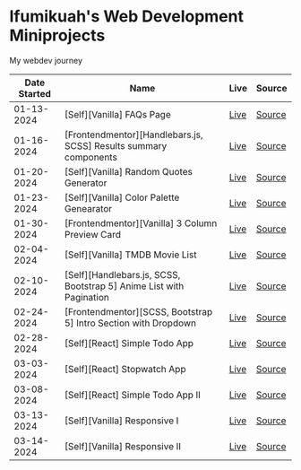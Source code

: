 # Ifumikuah's Web Development Miniprojects

My webdev journey

|Date Started|Name|Live|Source|
|-|-|-|-|
|01-13-2024|[Self][Vanilla] FAQs Page|[Live](https://ifumikuah.github.io/webdev-miniprojects/self-miniprojects/vanilla-faq-accordion-page/)|[Source](https://github.com/ifumikuah/webdev-miniprojects/tree/main/self-miniprojects/vanilla-faq-accordion-page)|
|01-16-2024|[Frontendmentor][Handlebars.js, SCSS] Results summary components|[Live](https://ifumikuah.github.io/webdev-miniprojects/frontendmentor-io/results-summary-component-main/)|[Source](https://github.com/ifumikuah/webdev-miniprojects/tree/main/frontendmentor-io/results-summary-component-main)|
|01-20-2024|[Self][Vanilla] Random Quotes Generator|[Live](https://stellar-maamoul-73d2ad.netlify.app/)|[Source](https://github.com/ifumikuah/random-quotes-generator)|
|01-23-2024|[Self][Vanilla] Color Palette Genearator|[Live](https://ifumikuah.github.io/webdev-miniprojects/self-miniprojects/color-palette-generator)|[Source](https://github.com/ifumikuah/webdev-miniprojects/tree/main/self-miniprojects/color-palette-generator)|
|01-30-2024|[Frontendmentor][Vanilla] 3 Column Preview Card|[Live](https://ifumikuah.github.io/webdev-miniprojects/frontendmentor-io/3-column-preview-card-component-main/)|[Source](https://github.com/ifumikuah/webdev-miniprojects/tree/main/frontendmentor-io/3-column-preview-card-component-main)|
|02-04-2024|[Self][Vanilla] TMDB Movie List|[Live](https://ifumikuah.github.io/webdev-miniprojects/self-miniprojects/tmdb-movie-list)|[Source](https://github.com/ifumikuah/webdev-miniprojects/tree/main/self-miniprojects/tmdb-movie-list)|
|02-10-2024|[Self][Handlebars.js, SCSS, Bootstrap 5] Anime List with Pagination|[Live](https://ifumikuah.github.io/webdev-miniprojects/self-miniprojects/anime-list-pagination-i)|[Source](https://github.com/ifumikuah/webdev-miniprojects/tree/main/self-miniprojects/anime-list-pagination-i)|
|02-24-2024|[Frontendmentor][SCSS, Bootstrap 5] Intro Section with Dropdown|[Live](https://clever-marshmallow-42f423.netlify.app)|[Source](https://github.com/ifumikuah/webdev-miniprojects/tree/main/frontendmentor-io/intro-section-with-dropdown-navigation-main)|
|02-28-2024|[Self][React] Simple Todo App|[Live](https://meek-selkie-94cd57.netlify.app)|[Source](https://github.com/ifumikuah/learn-react/tree/eps-19)|
|03-03-2024|[Self][React] Stopwatch App|[Live](https://reliable-naiad-5f2a7a.netlify.app)|[Source](https://github.com/ifumikuah/learn-react/tree/eps-25)|
|03-08-2024|[Self][React] Simple Todo App II|[Live](https://ifumikuah.github.io/react-todo-app)|[Source](https://github.com/ifumikuah/react-todo-app)|
|03-13-2024|[Self][Vanilla] Responsive I|[Live](https://ifumikuah.github.io/webdev-miniprojects/self-miniprojects/responsive-i/)|[Source](https://github.com/ifumikuah/webdev-miniprojects/tree/main/self-miniprojects/responsive-i)|
|03-14-2024|[Self][Vanilla] Responsive II|[Live](https://ifumikuah.github.io/webdev-miniprojects/self-miniprojects/responsive-ii/)|[Source](https://github.com/ifumikuah/webdev-miniprojects/tree/main/self-miniprojects/responsive-ii)|